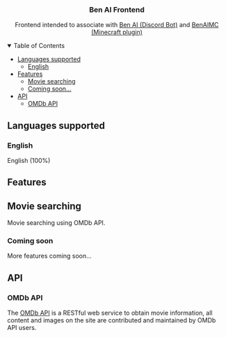 <h3 align="center">Ben AI Frontend</h3>
<p align="center">Frontend intended to associate with <a target="_blank" rel="noopener noreferrer" href="https://github.com/Benwyw/Ben-AI">Ben AI (Discord Bot)</a> and <a target="_blank" rel="noopener noreferrer" href="https://github.com/Benwyw/BenAIMC">BenAIMC (Minecraft plugin)</a></p>


<!-- TABLE OF CONTENTS -->
<details open="open">
  <summary>Table of Contents</summary>
  <ul>
    <li>
      <a href="#languages-supported">Languages supported</a>
      <ul>
        <li><a href="#English">English</a></li>
      </ul>
    </li>
    <li>
      <a href="#features">Features</a>
      <ul>
        <li><a href="#movie-searching">Movie searching</a></li>
        <li><a href="#coming-soon">Coming soon...</a></li>
      </ul>
    </li>
    <li>
      <a href="#api">API</a>
      <ul>
        <li><a href="#omdb-api">OMDb API</a></li>
      </ul>
    </li>
  </ul>
</details>


<!-- Languages supported -->
## Languages supported

### English
English (100%)


<!-- Features -->
## Features

## Movie searching
Movie searching using OMDb API.

### Coming soon
More features coming soon...


<!-- API -->
## API

### OMDb API
The <a target="_blank" rel="noopener noreferrer" href="https://www.omdbapi.com/">OMDb API</a> is a RESTful web service to obtain movie information, all content and images on the site are contributed and maintained by OMDb API users.
